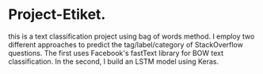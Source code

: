 # Project-Etiket.
this is a text classification project using bag of words method. I employ two different approaches to predict the tag/label/category of StackOverflow questions. The first uses Facebook's fastText library for BOW text classification. In the second, I build an LSTM model using Keras.
